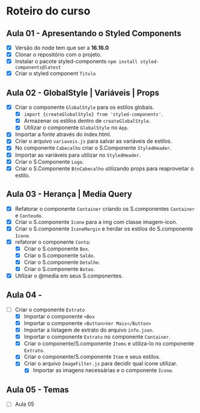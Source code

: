 # Roteiro do curso

## Aula 01 - Apresentando o Styled Components

- [x] Versão do node tem que ser a **16.16.0**
- [x] Clonar o repositório com o projeto.
- [x] Instalar o pacote styled-components `npm install styled-components@latest`
- [x] Criar o styled component `Titulo`

## Aula 02 - GlobalStyle | Variáveis | Props

- [x] Criar o componente `GlobalStyle` para os estilos globais.
  - [x] `import {createGlobalStyle} from 'styled-components'`.
  - [x] Armazenar os estilos dentro de `createGlobalStyle`.
  - [x] Utilizar o componente `GlobalStyle` no `App`.
- [x] Importar a fonte através do index.html.
- [x] Criar o arquivo `variaveis.js` para salvar as variáveis de estilos.
- [x] No componente `Cabecalho` criar o S.Componente `StyledHeader`.
- [x] Importar as variáveis para utilizar no `StyledHeader`.
- [x] Criar o S.Componente `Logo`.
- [x] Criar o S.Componente `BtnCabecalho` utilizando props para reaproveitar o estilo.

## Aula 03 - Herança | Media Query

- [x] Refatorar o componente `Container` criando os S.componentes `Container` e `Conteudo`.
- [x] Criar o S.componente `Icone` para a img com classe imagem-icon.
- [x] Criar o S.componente `IconeMargin` e herdar os estilos do S.componente `Icone`.
- [x] refatorar o componente `Conta`:
  - [x] Criar o S.componente `Box`.
  - [x] Criar o S.componente `Saldo`.
  - [x] Criar o S.componente `Detalhe`.
  - [x] Criar o S.componente `Botao`.
- [x] Utilizar o @media em seus S.componentes.

## Aula 04 -

- [ ] Criar o componente `Extrato`
  - [x] Importar o componente `<Box`
  - [x] Importar o componente `<Button>Ver Mais</Button>`
  - [x] Importar a listagem de extrato do arquivo `info.json`.
  - [x] Importar o componente `Extrato` no componente `Container`.
  - [x] Criar o componente/S.componente `Items` e utiliza-lo no componente `Extrato`.
  - [x] Criar o componente/S.componente `Item` e seus estilos.
  - [x] Criar o arquivo `ImageFilter.js` para decidir qual ícone utilizar.
    - [x] Importar as imagens necessárias e o componente `Icone`.

## Aula 05 - Temas

- [ ] Aula 05

